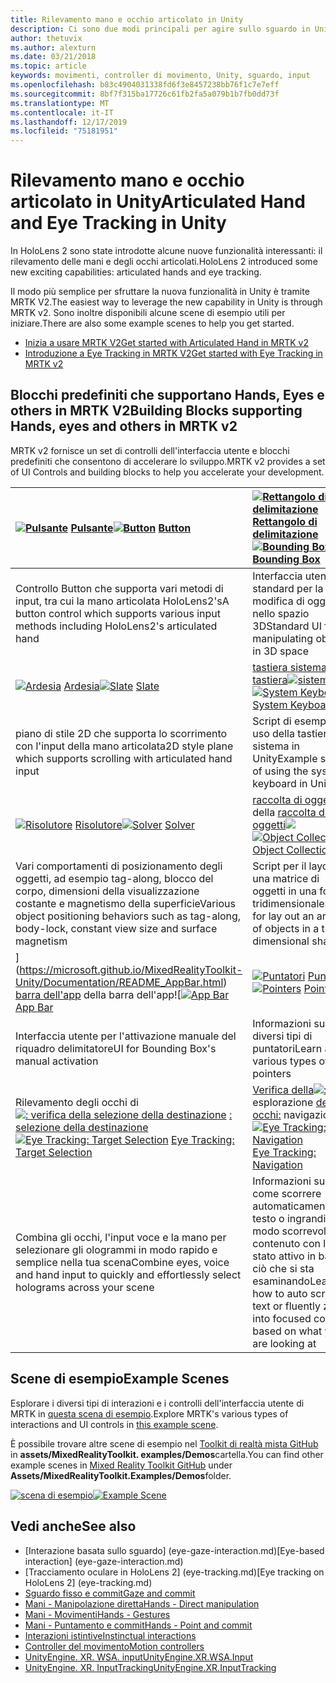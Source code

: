 ```yaml
---
title: Rilevamento mano e occhio articolato in Unity
description: Ci sono due modi principali per agire sullo sguardo in Unity, movimenti della mano e controller di movimento.
author: thetuvix
ms.author: alexturn
ms.date: 03/21/2018
ms.topic: article
keywords: movimenti, controller di movimento, Unity, sguardo, input
ms.openlocfilehash: b83c4904031338fd6f3e8457238bb76f1c7e7eff
ms.sourcegitcommit: 8bf7f315ba17726c61fb2fa5a079b1b7fb0dd73f
ms.translationtype: MT
ms.contentlocale: it-IT
ms.lasthandoff: 12/17/2019
ms.locfileid: "75181951"
---
```

# <a name="articulated-hand-and-eye-tracking-in-unity"></a><span data-ttu-id="0a1df-104">Rilevamento mano e occhio articolato in Unity</span><span class="sxs-lookup"><span data-stu-id="0a1df-104">Articulated Hand and Eye Tracking in Unity</span></span>

<span data-ttu-id="0a1df-105">In HoloLens 2 sono state introdotte alcune nuove funzionalità interessanti: il rilevamento delle mani e degli occhi articolati.</span><span class="sxs-lookup"><span data-stu-id="0a1df-105">HoloLens 2 introduced some new exciting capabilities: articulated hands and eye tracking.</span></span>

<span data-ttu-id="0a1df-106">Il modo più semplice per sfruttare la nuova funzionalità in Unity è tramite MRTK V2.</span><span class="sxs-lookup"><span data-stu-id="0a1df-106">The easiest way to leverage the new capability in Unity is through MRTK v2.</span></span> <span data-ttu-id="0a1df-107">Sono inoltre disponibili alcune scene di esempio utili per iniziare.</span><span class="sxs-lookup"><span data-stu-id="0a1df-107">There are also some example scenes to help you get started.</span></span>

* [<span data-ttu-id="0a1df-108">Inizia a usare MRTK V2</span><span class="sxs-lookup"><span data-stu-id="0a1df-108">Get started with Articulated Hand  in MRTK v2</span></span>](https://microsoft.github.io/MixedRealityToolkit-Unity/Documentation/Input/HandTracking.html)
* [<span data-ttu-id="0a1df-109">Introduzione a Eye Tracking in MRTK V2</span><span class="sxs-lookup"><span data-stu-id="0a1df-109">Get started with Eye Tracking in MRTK v2</span></span>](https://microsoft.github.io/MixedRealityToolkit-Unity/Documentation/EyeTracking/EyeTracking_Main.html)

## <a name="building-blocks-supporting-hands-eyes-and-others-in-mrtk-v2"></a><span data-ttu-id="0a1df-110">Blocchi predefiniti che supportano Hands, Eyes e others in MRTK V2</span><span class="sxs-lookup"><span data-stu-id="0a1df-110">Building Blocks supporting Hands, eyes and others in MRTK v2</span></span>

<span data-ttu-id="0a1df-111">MRTK v2 fornisce un set di controlli dell'interfaccia utente e blocchi predefiniti che consentono di accelerare lo sviluppo.</span><span class="sxs-lookup"><span data-stu-id="0a1df-111">MRTK v2 provides a set of UI Controls and building blocks to help you accelerate your development.</span></span>

|  <span data-ttu-id="0a1df-112">[![Pulsante](images/MRTK_Button_Main.png)](https://microsoft.github.io/MixedRealityToolkit-Unity/Documentation/README_Button.html) [Pulsante](https://microsoft.github.io/MixedRealityToolkit-Unity/Documentation/README_Button.html)</span><span class="sxs-lookup"><span data-stu-id="0a1df-112">[![Button](images/MRTK_Button_Main.png)](https://microsoft.github.io/MixedRealityToolkit-Unity/Documentation/README_Button.html) [Button](https://microsoft.github.io/MixedRealityToolkit-Unity/Documentation/README_Button.html)</span></span> | <span data-ttu-id="0a1df-113">[![Rettangolo di delimitazione](images/MRTK_BoundingBox_Main.png)](https://microsoft.github.io/MixedRealityToolkit-Unity/Documentation/README_BoundingBox.html) [Rettangolo di delimitazione](https://microsoft.github.io/MixedRealityToolkit-Unity/Documentation/README_BoundingBox.html)</span><span class="sxs-lookup"><span data-stu-id="0a1df-113">[![Bounding Box](images/MRTK_BoundingBox_Main.png)](https://microsoft.github.io/MixedRealityToolkit-Unity/Documentation/README_BoundingBox.html) [Bounding Box](https://microsoft.github.io/MixedRealityToolkit-Unity/Documentation/README_BoundingBox.html)</span></span> | <span data-ttu-id="0a1df-114">[gestore di manipolazione](https://microsoft.github.io/MixedRealityToolkit-Unity/Documentation/README_ManipulationHandler.html) del [gestore di manipolazione![](images/MRTK_Manipulation_Main.png)](https://microsoft.github.io/MixedRealityToolkit-Unity/Documentation/README_ManipulationHandler.html)</span><span class="sxs-lookup"><span data-stu-id="0a1df-114">[![Manipulation Handler](images/MRTK_Manipulation_Main.png)](https://microsoft.github.io/MixedRealityToolkit-Unity/Documentation/README_ManipulationHandler.html) [Manipulation Handler](https://microsoft.github.io/MixedRealityToolkit-Unity/Documentation/README_ManipulationHandler.html)</span></span> |
|:--- | :--- | :--- |
| <span data-ttu-id="0a1df-115">Controllo Button che supporta vari metodi di input, tra cui la mano articolata HoloLens2's</span><span class="sxs-lookup"><span data-stu-id="0a1df-115">A button control which supports various input methods including HoloLens2's articulated hand</span></span> | <span data-ttu-id="0a1df-116">Interfaccia utente standard per la modifica di oggetti nello spazio 3D</span><span class="sxs-lookup"><span data-stu-id="0a1df-116">Standard UI for manipulating objects in 3D space</span></span> | <span data-ttu-id="0a1df-117">Script per la modifica di oggetti con una o due mani</span><span class="sxs-lookup"><span data-stu-id="0a1df-117">Script for manipulating objects with one or two hands</span></span> |
|  <span data-ttu-id="0a1df-118">[![Ardesia](images/MRTK_Slate_Main.png)](https://microsoft.github.io/MixedRealityToolkit-Unity/Documentation/README_Slate.html) [Ardesia](https://microsoft.github.io/MixedRealityToolkit-Unity/Documentation/README_Slate.html)</span><span class="sxs-lookup"><span data-stu-id="0a1df-118">[![Slate](images/MRTK_Slate_Main.png)](https://microsoft.github.io/MixedRealityToolkit-Unity/Documentation/README_Slate.html) [Slate](https://microsoft.github.io/MixedRealityToolkit-Unity/Documentation/README_Slate.html)</span></span> | <span data-ttu-id="0a1df-119">[tastiera sistema](https://microsoft.github.io/MixedRealityToolkit-Unity/Documentation/README_SystemKeyboard.html) [tastiera![sistema](images/MRTK_SystemKeyboard_Main.png)](https://microsoft.github.io/MixedRealityToolkit-Unity/Documentation/README_SystemKeyboard.html)</span><span class="sxs-lookup"><span data-stu-id="0a1df-119">[![System Keyboard](images/MRTK_SystemKeyboard_Main.png)](https://microsoft.github.io/MixedRealityToolkit-Unity/Documentation/README_SystemKeyboard.html) [System Keyboard](https://microsoft.github.io/MixedRealityToolkit-Unity/Documentation/README_SystemKeyboard.html)</span></span> | <span data-ttu-id="0a1df-120">[![Interactable](images/InteractableExamples.png)](https://microsoft.github.io/MixedRealityToolkit-Unity/Documentation/README_Interactable.html) [Interactable](https://microsoft.github.io/MixedRealityToolkit-Unity/Documentation/README_Interactable.html)</span><span class="sxs-lookup"><span data-stu-id="0a1df-120">[![Interactable](images/InteractableExamples.png)](https://microsoft.github.io/MixedRealityToolkit-Unity/Documentation/README_Interactable.html) [Interactable](https://microsoft.github.io/MixedRealityToolkit-Unity/Documentation/README_Interactable.html)</span></span> |
| <span data-ttu-id="0a1df-121">piano di stile 2D che supporta lo scorrimento con l'input della mano articolata</span><span class="sxs-lookup"><span data-stu-id="0a1df-121">2D style plane which supports scrolling with articulated hand input</span></span> | <span data-ttu-id="0a1df-122">Script di esempio di uso della tastiera di sistema in Unity</span><span class="sxs-lookup"><span data-stu-id="0a1df-122">Example script of using the system keyboard in Unity</span></span>  | <span data-ttu-id="0a1df-123">Uno script per rendere gli oggetti interagiscono con gli stati visivi e il supporto dei temi</span><span class="sxs-lookup"><span data-stu-id="0a1df-123">A script for making objects interactable with visual states and theme support</span></span> |
|  <span data-ttu-id="0a1df-124">[![Risolutore](images/MRTK_Solver_Main.png)](https://microsoft.github.io/MixedRealityToolkit-Unity/Documentation/README_Solver.html) [Risolutore](https://microsoft.github.io/MixedRealityToolkit-Unity/Documentation/README_Solver.html)</span><span class="sxs-lookup"><span data-stu-id="0a1df-124">[![Solver](images/MRTK_Solver_Main.png)](https://microsoft.github.io/MixedRealityToolkit-Unity/Documentation/README_Solver.html) [Solver](https://microsoft.github.io/MixedRealityToolkit-Unity/Documentation/README_Solver.html)</span></span> | <span data-ttu-id="0a1df-125">[raccolta di oggetti](https://microsoft.github.io/MixedRealityToolkit-Unity/Documentation/README_ManipulationHandler.html) della [raccolta di oggetti![](images/MRTK_ObjectCollection_Main.png)](https://microsoft.github.io/MixedRealityToolkit-Unity/Documentation/README_ManipulationHandler.html)</span><span class="sxs-lookup"><span data-stu-id="0a1df-125">[![Object Collection](images/MRTK_ObjectCollection_Main.png)](https://microsoft.github.io/MixedRealityToolkit-Unity/Documentation/README_ManipulationHandler.html) [Object Collection](https://microsoft.github.io/MixedRealityToolkit-Unity/Documentation/README_ManipulationHandler.html)</span></span> | <span data-ttu-id="0a1df-126">[Descrizione](https://microsoft.github.io/MixedRealityToolkit-Unity/Documentation/README_Tooltip.html) comando [![descrizione comando](images/MRTK_Tooltip_Main.png)](https://microsoft.github.io/MixedRealityToolkit-Unity/Documentation/README_Tooltip.html)</span><span class="sxs-lookup"><span data-stu-id="0a1df-126">[![Tooltip](images/MRTK_Tooltip_Main.png)](https://microsoft.github.io/MixedRealityToolkit-Unity/Documentation/README_Tooltip.html) [Tooltip](https://microsoft.github.io/MixedRealityToolkit-Unity/Documentation/README_Tooltip.html)</span></span> |
| <span data-ttu-id="0a1df-127">Vari comportamenti di posizionamento degli oggetti, ad esempio tag-along, blocco del corpo, dimensioni della visualizzazione costante e magnetismo della superficie</span><span class="sxs-lookup"><span data-stu-id="0a1df-127">Various object positioning behaviors such as tag-along, body-lock, constant view size and surface magnetism</span></span> | <span data-ttu-id="0a1df-128">Script per il layout di una matrice di oggetti in una forma tridimensionale</span><span class="sxs-lookup"><span data-stu-id="0a1df-128">Script for lay out an array of objects in a three-dimensional shape</span></span> | <span data-ttu-id="0a1df-129">Interfaccia utente dell'annotazione con sistema di ancoraggio/pivot flessibile che può essere usata per etichettare i controller di movimento e l'oggetto.</span><span class="sxs-lookup"><span data-stu-id="0a1df-129">Annotation UI with flexible anchor/pivot system which can be used for labeling motion controllers and object.</span></span> |
|  <span data-ttu-id="0a1df-130">[](images/MRTK_AppBar_Main.png)](https://microsoft.github.io/MixedRealityToolkit-Unity/Documentation/README_AppBar.html) [barra dell'app](https://microsoft.github.io/MixedRealityToolkit-Unity/Documentation/README_AppBar.html) della barra dell'app![</span><span class="sxs-lookup"><span data-stu-id="0a1df-130">[![App Bar](images/MRTK_AppBar_Main.png)](https://microsoft.github.io/MixedRealityToolkit-Unity/Documentation/README_AppBar.html) [App Bar](https://microsoft.github.io/MixedRealityToolkit-Unity/Documentation/README_AppBar.html)</span></span> | <span data-ttu-id="0a1df-131">[![Puntatori](images/MRTK_Pointer_Main.png)](https://microsoft.github.io/MixedRealityToolkit-Unity/Documentation/Input/Pointers.html) [Puntatori](https://microsoft.github.io/MixedRealityToolkit-Unity/Documentation/Input/Pointers.html)</span><span class="sxs-lookup"><span data-stu-id="0a1df-131">[![Pointers](images/MRTK_Pointer_Main.png)](https://microsoft.github.io/MixedRealityToolkit-Unity/Documentation/Input/Pointers.html) [Pointers](https://microsoft.github.io/MixedRealityToolkit-Unity/Documentation/Input/Pointers.html)</span></span> | <span data-ttu-id="0a1df-132">[](images/MRTK_FingertipVisualization_Main.png)](https://microsoft.github.io/MixedRealityToolkit-Unity/Documentation/README_FingertipVisualization.html) [visualizzazione a portata](https://microsoft.github.io/MixedRealityToolkit-Unity/Documentation/README_FingertipVisualization.html) di mano della visualizzazione a punta di![</span><span class="sxs-lookup"><span data-stu-id="0a1df-132">[![Fingertip Visualization](images/MRTK_FingertipVisualization_Main.png)](https://microsoft.github.io/MixedRealityToolkit-Unity/Documentation/README_FingertipVisualization.html) [Fingertip Visualization](https://microsoft.github.io/MixedRealityToolkit-Unity/Documentation/README_FingertipVisualization.html)</span></span> |
| <span data-ttu-id="0a1df-133">Interfaccia utente per l'attivazione manuale del riquadro delimitatore</span><span class="sxs-lookup"><span data-stu-id="0a1df-133">UI for Bounding Box's manual activation</span></span> | <span data-ttu-id="0a1df-134">Informazioni sui diversi tipi di puntatori</span><span class="sxs-lookup"><span data-stu-id="0a1df-134">Learn about various types of pointers</span></span> | <span data-ttu-id="0a1df-135">Offerta visiva a portata di mano che migliora la confidenza per l'interazione diretta</span><span class="sxs-lookup"><span data-stu-id="0a1df-135">Visual affordance on the fingertip which improves the confidence for the direct interaction</span></span> |
|  <span data-ttu-id="0a1df-136">Rilevamento degli occhi di [![: verifica della selezione della destinazione](images/mrtk_et_targetselect.png)](https://microsoft.github.io/MixedRealityToolkit-Unity/Documentation/EyeTracking/EyeTracking_TargetSelection.html) [: selezione della destinazione](https://microsoft.github.io/MixedRealityToolkit-Unity/Documentation/EyeTracking/EyeTracking_TargetSelection.html)</span><span class="sxs-lookup"><span data-stu-id="0a1df-136">[![Eye Tracking: Target Selection](images/mrtk_et_targetselect.png)](https://microsoft.github.io/MixedRealityToolkit-Unity/Documentation/EyeTracking/EyeTracking_TargetSelection.html) [Eye Tracking: Target Selection](https://microsoft.github.io/MixedRealityToolkit-Unity/Documentation/EyeTracking/EyeTracking_TargetSelection.html)</span></span> | <span data-ttu-id="0a1df-137">[Verifica della![:](images/mrtk_et_navigation.png)](https://microsoft.github.io/MixedRealityToolkit-Unity/Documentation/EyeTracking/EyeTracking_Navigation.html) esplorazione [degli occhi:](https://microsoft.github.io/MixedRealityToolkit-Unity/Documentation/EyeTracking/EyeTracking_Navigation.html) navigazione</span><span class="sxs-lookup"><span data-stu-id="0a1df-137">[![Eye Tracking: Navigation](images/mrtk_et_navigation.png)](https://microsoft.github.io/MixedRealityToolkit-Unity/Documentation/EyeTracking/EyeTracking_Navigation.html) [Eye Tracking: Navigation](https://microsoft.github.io/MixedRealityToolkit-Unity/Documentation/EyeTracking/EyeTracking_Navigation.html)</span></span> | <span data-ttu-id="0a1df-138">[Verifica della![:](images/mrtk_et_heatmaps.png)](https://microsoft.github.io/MixedRealityToolkit-Unity/Documentation/EyeTracking/EyeTracking_Visualization.html) verifica degli occhi della mappa termica [: mappa termica](https://microsoft.github.io/MixedRealityToolkit-Unity/Documentation/EyeTracking/EyeTracking_Visualization.html)</span><span class="sxs-lookup"><span data-stu-id="0a1df-138">[![Eye Tracking: Heat Map](images/mrtk_et_heatmaps.png)](https://microsoft.github.io/MixedRealityToolkit-Unity/Documentation/EyeTracking/EyeTracking_Visualization.html) [Eye Tracking: Heat Map](https://microsoft.github.io/MixedRealityToolkit-Unity/Documentation/EyeTracking/EyeTracking_Visualization.html)</span></span> |
| <span data-ttu-id="0a1df-139">Combina gli occhi, l'input voce e la mano per selezionare gli ologrammi in modo rapido e semplice nella tua scena</span><span class="sxs-lookup"><span data-stu-id="0a1df-139">Combine eyes, voice and hand input to quickly and effortlessly select holograms across your scene</span></span> | <span data-ttu-id="0a1df-140">Informazioni su come scorrere automaticamente il testo o ingrandire in modo scorrevole il contenuto con lo stato attivo in base a ciò che si sta esaminando</span><span class="sxs-lookup"><span data-stu-id="0a1df-140">Learn how to auto scroll text or fluently zoom into focused content based on what you are looking at</span></span>| <span data-ttu-id="0a1df-141">Esempi per la registrazione, il caricamento e la visualizzazione delle informazioni visualizzate dall'utente nell'app</span><span class="sxs-lookup"><span data-stu-id="0a1df-141">Examples for logging, loading and visualizing what users have been looking at in your app</span></span> |

## <a name="example-scenes"></a><span data-ttu-id="0a1df-142">Scene di esempio</span><span class="sxs-lookup"><span data-stu-id="0a1df-142">Example Scenes</span></span>

<span data-ttu-id="0a1df-143">Esplorare i diversi tipi di interazioni e i controlli dell'interfaccia utente di MRTK in [questa scena di esempio](https://microsoft.github.io/MixedRealityToolkit-Unity/Documentation/README_HandInteractionExamples.html).</span><span class="sxs-lookup"><span data-stu-id="0a1df-143">Explore MRTK's various types of interactions and UI controls in [this example scene](https://microsoft.github.io/MixedRealityToolkit-Unity/Documentation/README_HandInteractionExamples.html).</span></span>

<span data-ttu-id="0a1df-144">È possibile trovare altre scene di esempio nel [Toolkit di realtà mista GitHub](https://github.com/Microsoft/MixedRealityToolkit-Unity) in **assets/MixedRealityToolkit. examples/Demos**cartella.</span><span class="sxs-lookup"><span data-stu-id="0a1df-144">You can find  other example scenes in [Mixed Reality Toolkit GitHub](https://github.com/Microsoft/MixedRealityToolkit-Unity) under **Assets/MixedRealityToolkit.Examples/Demos**folder.</span></span>

<span data-ttu-id="0a1df-145">[![scena di esempio](images/MRTK_Examples.png)](https://microsoft.github.io/MixedRealityToolkit-Unity/Documentation/README_HandInteractionExamples.html)</span><span class="sxs-lookup"><span data-stu-id="0a1df-145">[![Example Scene](images/MRTK_Examples.png)](https://microsoft.github.io/MixedRealityToolkit-Unity/Documentation/README_HandInteractionExamples.html)</span></span>

## <a name="see-also"></a><span data-ttu-id="0a1df-146">Vedi anche</span><span class="sxs-lookup"><span data-stu-id="0a1df-146">See also</span></span>

* <span data-ttu-id="0a1df-147">[Interazione basata sullo sguardo] (eye-gaze-interaction.md)</span><span class="sxs-lookup"><span data-stu-id="0a1df-147">[Eye-based interaction] (eye-gaze-interaction.md)</span></span>
* <span data-ttu-id="0a1df-148">[Tracciamento oculare in HoloLens 2] (eye-tracking.md)</span><span class="sxs-lookup"><span data-stu-id="0a1df-148">[Eye tracking on HoloLens 2] (eye-tracking.md)</span></span>
* [<span data-ttu-id="0a1df-149">Sguardo fisso e commit</span><span class="sxs-lookup"><span data-stu-id="0a1df-149">Gaze and commit</span></span>](gaze-and-commit.md)
* [<span data-ttu-id="0a1df-150">Mani - Manipolazione diretta</span><span class="sxs-lookup"><span data-stu-id="0a1df-150">Hands - Direct manipulation</span></span>](direct-manipulation.md)
* [<span data-ttu-id="0a1df-151">Mani - Movimenti</span><span class="sxs-lookup"><span data-stu-id="0a1df-151">Hands - Gestures</span></span>](gaze-and-commit.md#composite-gestures)
* [<span data-ttu-id="0a1df-152">Mani - Puntamento e commit</span><span class="sxs-lookup"><span data-stu-id="0a1df-152">Hands - Point and commit</span></span>](point-and-commit.md)
* [<span data-ttu-id="0a1df-153">Interazioni istintive</span><span class="sxs-lookup"><span data-stu-id="0a1df-153">Instinctual interactions</span></span>](interaction-fundamentals.md)
* [<span data-ttu-id="0a1df-154">Controller del movimento</span><span class="sxs-lookup"><span data-stu-id="0a1df-154">Motion controllers</span></span>](motion-controllers.md)
* [<span data-ttu-id="0a1df-155">UnityEngine. XR. WSA. input</span><span class="sxs-lookup"><span data-stu-id="0a1df-155">UnityEngine.XR.WSA.Input</span></span>](https://docs.unity3d.com/ScriptReference/XR.WSA.Input.InteractionManager.html)
* [<span data-ttu-id="0a1df-156">UnityEngine. XR. InputTracking</span><span class="sxs-lookup"><span data-stu-id="0a1df-156">UnityEngine.XR.InputTracking</span></span>](https://docs.unity3d.com/ScriptReference/XR.InputTracking.html)
